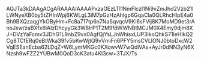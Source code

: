 AQJTa3kDAAgACgARAAAAIAAAAPxzaGEzLTI1NmFlczI1Ni9vZmJhd2Vzb21lLWNyeXB0by5tZHInWpj6KWLgL3iM7pGzHzAhlgp6GqaCla0QLRhcHIpE4a0Bh9BXQzaqgYkOByHm+Fc8a717tp6n7NaSqvqcV9Ki6sFVij8K7MoMD9et3rAnoJxw/zaBXfx6lAIzDhcyyGk3W8IrP1T2M9fdWWNBtMCJM0X4Emy9djm8XJ+DVzYaFcmv3JDhG1L9nbZ9vx0AgfQjYsLJnWhisxLUP3IkoQhkS71leHIkQ2Cg8TCfERq0eBtWka39fv5bKwWjtQ9vVmiFn6PFY5msCVLlONJ0btoDxcW2VqESEanEcba62LDqZ+W6LymMKGc0KXowvW7wQdiVAs+AyJr0dNN3yN6XNzsh9wFZZ2YUBwM0QoD3cK3atu4Kl3cw+3TJX/Ts
